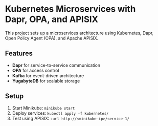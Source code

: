 # Kubernetes Microservices with Dapr, OPA, and APISIX

This project sets up a microservices architecture using Kubernetes, Dapr, Open Policy Agent (OPA), and Apache APISIX.

## Features
- **Dapr** for service-to-service communication
- **OPA** for access control
- **Kafka** for event-driven architecture
- **YugabyteDB** for scalable storage

## Setup
1. Start Minikube: `minikube start`
2. Deploy services: `kubectl apply -f kubernetes/`
3. Test using APISIX: `curl http://<minikube-ip>/service-1/`
